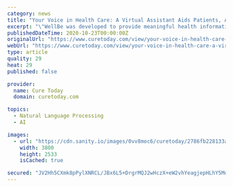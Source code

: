 ```yaml
---
category: news
title: "Your Voice in Health Care: A Virtual Assistant Aids Patients, Addresses Gaps in Cancer Care"
excerpt: "\"WellBe was developed to provide meaningful health information on cancer while staying connected to loved ones with our calling and messaging capabilities.”"
publishedDateTime: 2020-10-23T00:00:00Z
originalUrl: "https://www.curetoday.com/view/your-voice-in-health-care-a-virtual-assistant-aids-patients-addresses-gaps-in-cancer-care"
webUrl: "https://www.curetoday.com/view/your-voice-in-health-care-a-virtual-assistant-aids-patients-addresses-gaps-in-cancer-care"
type: article
quality: 29
heat: 29
published: false

provider:
  name: Cure Today
  domain: curetoday.com

topics:
  - Natural Language Processing
  - AI

images:
  - url: "https://cdn.sanity.io/images/0vv8moc6/curetoday/2786fb228133a6b06aa39e2a9f1bc5d0efc5b9b2-3800x2533.jpg"
    width: 3800
    height: 2533
    isCached: true

secured: "JV2Hh5CXmk8pPylXNRCL/JBx6L5+DrgrMQJ2wHczX+eW2vhYeagjepHLhY5Mq3oUfqEvDehkUGHO/DA2D75gvVG+3flRGcee2xN7VGy9bshd/qYbRPdpcrtAp+oaioAKvbxsGCgAzGbqzPGGeBbfqMidlsC7a+LEjyjrYRji4DU+j0tvT64aTYlq0g6/Uwaz/mCYWu7sjHouuhPlOOjtiUWR075Fvb5aXBI9jI4Ck8l8ND6KWmilnX5d1Bkv3jb3TT8dr8DTinNpi0hJqMwCtFahQiibyeEdHsEYaHzWLJokpBF247N46HzXWNaHMxzd750SMRoBf9NQ/b117a5c2QFe+ksf+0bVyzcI8k2lYxg=;ARnPCorRnh3zbAno4GvoKg=="
---
```


